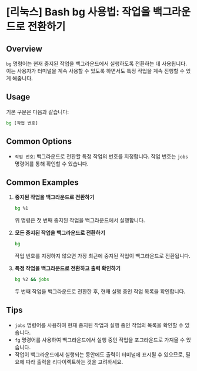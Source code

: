 # [리눅스] Bash bg 사용법: 작업을 백그라운드로 전환하기

## Overview
`bg` 명령어는 현재 중지된 작업을 백그라운드에서 실행하도록 전환하는 데 사용됩니다. 이는 사용자가 터미널을 계속 사용할 수 있도록 하면서도 특정 작업을 계속 진행할 수 있게 해줍니다.

## Usage
기본 구문은 다음과 같습니다:
```bash
bg [작업 번호]
```

## Common Options
- `작업 번호`: 백그라운드로 전환할 특정 작업의 번호를 지정합니다. 작업 번호는 `jobs` 명령어를 통해 확인할 수 있습니다.

## Common Examples
1. **중지된 작업을 백그라운드로 전환하기**
   ```bash
   bg %1
   ```
   위 명령은 첫 번째 중지된 작업을 백그라운드에서 실행합니다.

2. **모든 중지된 작업을 백그라운드로 전환하기**
   ```bash
   bg
   ```
   작업 번호를 지정하지 않으면 가장 최근에 중지된 작업이 백그라운드로 전환됩니다.

3. **특정 작업을 백그라운드로 전환하고 출력 확인하기**
   ```bash
   bg %2 && jobs
   ```
   두 번째 작업을 백그라운드로 전환한 후, 현재 실행 중인 작업 목록을 확인합니다.

## Tips
- `jobs` 명령어를 사용하여 현재 중지된 작업과 실행 중인 작업의 목록을 확인할 수 있습니다.
- `fg` 명령어를 사용하여 백그라운드에서 실행 중인 작업을 포그라운드로 가져올 수 있습니다.
- 작업이 백그라운드에서 실행되는 동안에도 출력이 터미널에 표시될 수 있으므로, 필요에 따라 출력을 리다이렉트하는 것을 고려하세요.